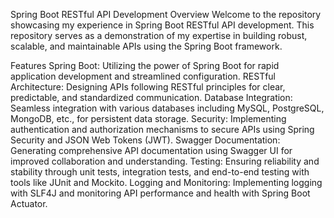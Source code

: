 Spring Boot RESTful API Development
Overview
Welcome to the repository showcasing my experience in Spring Boot RESTful API development. This repository serves as a demonstration of my expertise in building robust, scalable, and maintainable APIs using the Spring Boot framework.

Features
Spring Boot: Utilizing the power of Spring Boot for rapid application development and streamlined configuration.
RESTful Architecture: Designing APIs following RESTful principles for clear, predictable, and standardized communication.
Database Integration: Seamless integration with various databases including MySQL, PostgreSQL, MongoDB, etc., for persistent data storage.
Security: Implementing authentication and authorization mechanisms to secure APIs using Spring Security and JSON Web Tokens (JWT).
Swagger Documentation: Generating comprehensive API documentation using Swagger UI for improved collaboration and understanding.
Testing: Ensuring reliability and stability through unit tests, integration tests, and end-to-end testing with tools like JUnit and Mockito.
Logging and Monitoring: Implementing logging with SLF4J and monitoring API performance and health with Spring Boot Actuator.
